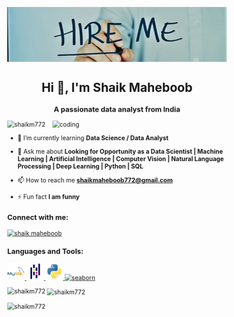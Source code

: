 ![logo](https://github.com/shaikm772/shaikm772/blob/main/syzsjlkj.png)
<h1 align="center">Hi 👋, I'm Shaik Maheboob</h1>
<h3 align="center">A passionate data analyst from India</h3>

<img align="right" alt="coding" width="400" scr="https://user-images.githubusercontent.com/55389276/140866485-8fb1c876-9a8f-4d6a-98dc-08c4981eaf70.gif">

<p align="left"> <img src="https://komarev.com/ghpvc/?username=shaikm772&label=Profile%20views&color=0e75b6&style=flat" alt="shaikm772" /> </p>

- 🌱 I’m currently learning **Data Science / Data Analyst**

- 💬 Ask me about **Looking for Opportunity as a Data Scientist | Machine Learning | Artificial Intelligence | Computer Vision | Natural Language Processing | Deep Learning | Python | SQL**

- 📫 How to reach me **shaikmaheboob772@gmail.com**

- ⚡ Fun fact **I am funny**

<h3 align="left">Connect with me:</h3>
<p align="left">
<a href="https://linkedin.com/in/shaik maheboob" target="blank"><img align="center" src="https://raw.githubusercontent.com/rahuldkjain/github-profile-readme-generator/master/src/images/icons/Social/linked-in-alt.svg" alt="shaik maheboob" height="30" width="40" /></a>
</p>

<h3 align="left">Languages and Tools:</h3>
<p align="left"> <a href="https://www.mysql.com/" target="_blank" rel="noreferrer"> <img src="https://raw.githubusercontent.com/devicons/devicon/master/icons/mysql/mysql-original-wordmark.svg" alt="mysql" width="40" height="40"/> </a> <a href="https://pandas.pydata.org/" target="_blank" rel="noreferrer"> <img src="https://raw.githubusercontent.com/devicons/devicon/2ae2a900d2f041da66e950e4d48052658d850630/icons/pandas/pandas-original.svg" alt="pandas" width="40" height="40"/> </a> <a href="https://www.python.org" target="_blank" rel="noreferrer"> <img src="https://raw.githubusercontent.com/devicons/devicon/master/icons/python/python-original.svg" alt="python" width="40" height="40"/> </a> <a href="https://seaborn.pydata.org/" target="_blank" rel="noreferrer"> <img src="https://seaborn.pydata.org/_images/logo-mark-lightbg.svg" alt="seaborn" width="40" height="40"/> </a> </p>

<p><img align="left" src="https://github-readme-stats.vercel.app/api/top-langs?username=shaikm772&show_icons=true&locale=en&layout=compact" alt="shaikm772" /></p>

<p>&nbsp;<img align="center" src="https://github-readme-stats.vercel.app/api?username=shaikm772&show_icons=true&locale=en" alt="shaikm772" /></p>

<p><img align="center" src="https://github-readme-streak-stats.herokuapp.com/?user=shaikm772&" alt="shaikm772" /></p>
